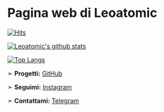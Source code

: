 # Pagina web di Leoatomic

[![Hits](https://hits.seeyoufarm.com/api/count/incr/badge.svg?url=https%3A%2F%2Fgithub.com%2Fgjbae1212%2Fhit-counter&count_bg=%23000000&title_bg=%23000000&icon=battle-dot-net.svg&icon_color=%23FF0000&title=Hits&edge_flat=false)](https://hits.seeyoufarm.com)


[![Leoatomic's github stats](https://github-readme-stats.vercel.app/api?username=leoatomic&show_icons=true&theme=black&count_private=true)](https://github.com/leoatomic)

[![Top Langs](https://github-readme-stats.vercel.app/api/top-langs/?username=leoatomic&layout=compact&theme=black)](https://github.com/leoatomic)

➣   **Progetti:** [GitHub](https://github.com/Leoatomic)[](https://github.com/Leoatomic)

➣   **Seguimi:** [Instagram](https://www.instagram.com/Leoatomic)[](https://www.instagram.com/Leoatomic)

➣   **Contattami:** [Telegram](http://t.me/leoatomic)[](https://t.me/Leoatomic)
